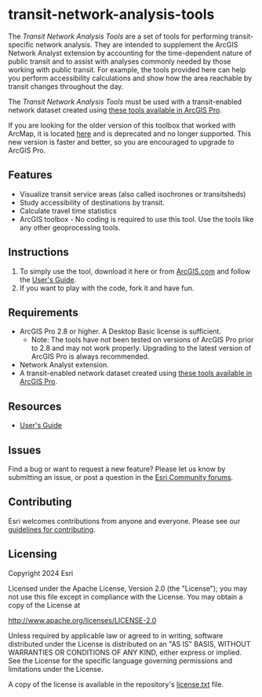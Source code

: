 # transit-network-analysis-tools

The *Transit Network Analysis Tools* are a set of tools for performing transit-specific network analysis. They are intended to supplement the ArcGIS Network Analyst extension by accounting for the time-dependent nature of public transit and to assist with analyses commonly needed by those working with public transit.  For example, the tools provided here can help you perform accessibility calculations and show how the area reachable by transit changes throughout the day.

The *Transit Network Analysis Tools* must be used with a transit-enabled network dataset created using [these tools available in ArcGIS Pro](https://pro.arcgis.com/en/pro-app/help/analysis/networks/network-analysis-with-public-transit-data.htm).

If you are looking for the older version of this toolbox that worked with ArcMap, it is located [here](https://arcg.is/1u8WKS) and is deprecated and no longer supported. This new version is faster and better, so you are encouraged to upgrade to ArcGIS Pro.

## Features
* Visualize transit service areas (also called isochrones or transitsheds)
* Study accessibility of destinations by transit.
* Calculate travel time statistics
* ArcGIS toolbox - No coding is required to use this tool.  Use the tools like any other geoprocessing tools.

## Instructions

1. To simply use the tool, download it here or from [ArcGIS.com](http://www.arcgis.com/home/item.html?id=23cc1b720eb0418db4d0e61955b8fe43) and follow the [User's Guide](https://github.com/Esri/public-transit-tools/blob/master/transit-network-analysis-tools/UsersGuide.md).
2. If you want to play with the code, fork it and have fun.

## Requirements

* ArcGIS Pro 2.8 or higher. A Desktop Basic license is sufficient.
  * Note: The tools have not been tested on versions of ArcGIS Pro prior to 2.8 and may not work properly. Upgrading to the latest version of ArcGIS Pro is always recommended.
* Network Analyst extension.
* A transit-enabled network dataset created using [these tools available in ArcGIS Pro](https://pro.arcgis.com/en/pro-app/help/analysis/networks/network-analysis-with-public-transit-data.htm).

## Resources

* [User's Guide](https://github.com/Esri/public-transit-tools/blob/master/transit-network-analysis-tools/UsersGuide.md)

## Issues

Find a bug or want to request a new feature?  Please let us know by submitting an issue, or post a question in the [Esri Community forums](https://community.esri.com/t5/public-transit-questions/bd-p/public-transit-questions).

## Contributing

Esri welcomes contributions from anyone and everyone. Please see our [guidelines for contributing](https://github.com/esri/contributing).

## Licensing
Copyright 2024 Esri

Licensed under the Apache License, Version 2.0 (the "License");
you may not use this file except in compliance with the License.
You may obtain a copy of the License at

   http://www.apache.org/licenses/LICENSE-2.0

Unless required by applicable law or agreed to in writing, software
distributed under the License is distributed on an "AS IS" BASIS,
WITHOUT WARRANTIES OR CONDITIONS OF ANY KIND, either express or implied.
See the License for the specific language governing permissions and
limitations under the License.

A copy of the license is available in the repository's [license.txt](../License.txt?raw=true) file.